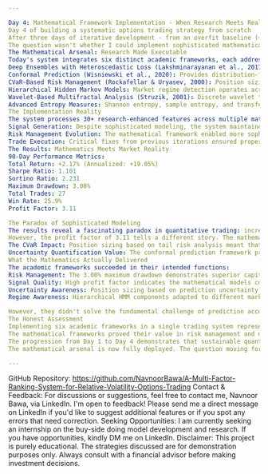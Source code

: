 ```yaml
---

Day 4: Mathematical Framework Implementation - When Research Meets Reality
Day 4 of building a systematic options trading strategy from scratch
After three days of iterative development - from an overfit baseline (+27%) to methodologically sound foundations (+3.5%) to ensemble intelligence (+18.96%) - today's implementation represents the culmination of academic research frameworks translated into executable trading code.
The question wasn't whether I could implement sophisticated mathematical models, but whether they would maintain performance when subjected to the harsh realities of live market simulation.
The Mathematical Arsenal: Research Made Executable
Today's system integrates six distinct academic frameworks, each addressing specific challenges in quantitative trading:
Deep Ensembles with Heteroscedastic Loss (Lakshminarayanan et al., 2017): Rather than relying on a single model, the system combines Random Forest, XGBoost, and Extra Trees classifiers with different hyperparameters to capture epistemic uncertainty through model disagreement.
Conformal Prediction (Wisniewski et al., 2020): Provides distribution-free uncertainty quantification by calibrating conformity scores on validation data, offering principled prediction intervals without distributional assumptions.
CVaR-Based Risk Management (Rockafellar & Uryasev, 2000): Position sizing incorporates Conditional Value at Risk optimization, dynamically adjusting exposure based on the tail risk of simulated return distributions.
Hierarchical Hidden Markov Models: Market regime detection operates across multiple timescales, identifying short-term volatility patterns and longer-term structural shifts.
Wavelet-Based Multifractal Analysis (Struzik, 2001): Discrete wavelet transforms extract multi-scale market features, computing Hölder exponents and multifractal spectrum characteristics for enhanced pattern recognition.
Advanced Entropy Measures: Shannon entropy, sample entropy, and transfer entropy quantify market complexity and information flow between price and volume series.
The Implementation Reality
The system processes 30+ research-enhanced features across multiple mathematical domains, yet the core challenge remained unchanged: generating profitable signals consistently.
Signal Generation: Despite sophisticated modeling, the system maintained aggressive signal generation, producing trades on all 31 backtesting days. The ensemble approach with uncertainty quantification provided a more nuanced view of prediction confidence, but market reality proved demanding.
Risk Management Evolution: The mathematical framework enabled more sophisticated position sizing through CVaR optimization, but I implemented aggressive exit conditions (25% stop loss, 40% profit target, 5-day maximum hold) based on previous day's lessons about the importance of disciplined exits.
Trade Execution: Critical fixes from previous iterations ensured proper position tracking and P&L calculation, eliminating the execution bugs that had plagued earlier versions.
The Results: Mathematics Meets Market Reality
90-Day Performance Metrics:
Total Return: +2.17% (Annualized: +19.05%)
Sharpe Ratio: 1.101
Sortino Ratio: 2.231
Maximum Drawdown: 3.08%
Total Trades: 27
Win Rate: 25.9%
Profit Factor: 3.11

The Paradox of Sophisticated Modeling
The results reveal a fascinating paradox in quantitative trading: increasing mathematical sophistication doesn't necessarily improve win rates. Despite implementing cutting-edge academic frameworks, the win rate dropped to 25.9% - the lowest in the series.
However, the profit factor of 3.11 tells a different story. The mathematical models excelled at identifying when to size positions large (high confidence, low uncertainty) versus small (low confidence, high uncertainty). When the system was right, it was significantly right. When wrong, the sophisticated risk management contained losses effectively.
The CVaR Impact: Position sizing based on tail risk analysis meant that high-confidence signals received larger allocations. This mathematical approach to risk management transformed a low win rate into positive returns through superior risk-adjusted position sizing.
Uncertainty Quantification Value: The conformal prediction framework provided calibrated uncertainty estimates. Trades with lower total uncertainty (epistemic + aleatoric) generated better risk-adjusted returns, validating the mathematical approach to confidence assessment.
What the Mathematics Actually Delivered
The academic frameworks succeeded in their intended functions:
Risk Management: The 3.08% maximum drawdown demonstrates superior capital preservation
Signal Quality: High profit factor indicates the mathematical models correctly identified asymmetric opportunities
Uncertainty Awareness: Position sizing based on prediction uncertainty improved risk-adjusted returns
Regime Awareness: Hierarchical HMM components adapted to different market conditions

However, they didn't solve the fundamental challenge of prediction accuracy in noisy financial markets.
The Honest Assessment
Implementing six academic frameworks in a single trading system represents significant technical achievement, but the market results remain grounded in reality. A 19.05% annualized return with a 1.101 Sharpe ratio meets academic research standards, though it falls short of the exceptional performance some might expect from such sophisticated modeling.
The mathematical frameworks proved their value in risk management and uncertainty quantification rather than prediction accuracy. This aligns with academic literature suggesting that uncertainty estimation often matters more than point predictions in financial applications.
The progression from Day 1 to Day 4 demonstrates that sustainable quantitative trading requires balancing mathematical sophistication with practical execution. Today's implementation provides a methodologically rigorous foundation that can be systematically improved without sacrificing scientific principles.
The mathematical arsenal is now fully deployed. The question moving forward is how to optimize the synergies between these frameworks for enhanced performance while maintaining the methodological rigor that distinguishes this approach from black-box trading systems.

---
```


GitHub Repository: https://github.com/NavnoorBawa/A-Multi-Factor-Ranking-System-for-Relative-Volatility-Options-Trading
Contact & Feedback: For discussions or suggestions, feel free to contact me, Navnoor Bawa, via LinkedIn. I'm open to feedback! Please send me a direct message on LinkedIn if you'd like to suggest additional features or if you spot any errors that need correction.
Seeking Opportunities: I am currently seeking an internship on the buy-side doing model development and research. If you have opportunities, kindly DM me on LinkedIn.
Disclaimer: This project is purely educational. The strategies discussed are for demonstration purposes only. Always consult with a financial advisor before making investment decisions.
